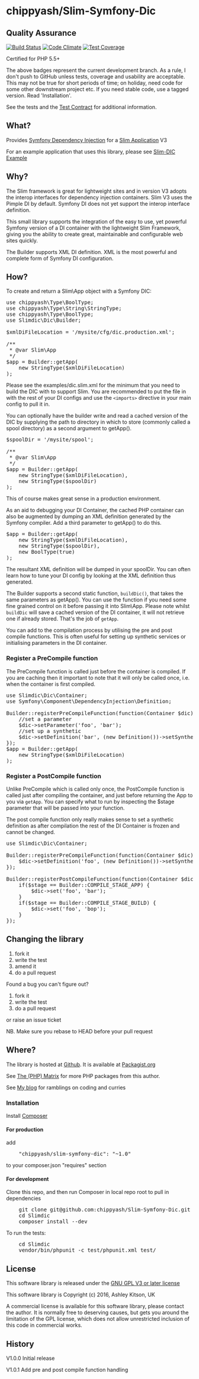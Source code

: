 # chippyash/Slim-Symfony-Dic

## Quality Assurance

[![Build Status](https://travis-ci.org/chippyash/Slim-Symfony-Dic.svg?branch=master)](https://travis-ci.org/chippyash/Slim-Symfony-Dic)
[![Code Climate](https://codeclimate.com/github/chippyash/Slim-Symfony-Dic/badges/gpa.svg)](https://codeclimate.com/github/chippyash/Slim-Symfony-Dic)
[![Test Coverage](https://codeclimate.com/github/chippyash/Slim-Symfony-Dic/badges/coverage.svg)](https://codeclimate.com/github/chippyash/Slim-Symfony-Dic/coverage)

Certified for PHP 5.5+

The above badges represent the current development branch.  As a rule, I don't push
 to GitHub unless tests, coverage and usability are acceptable.  This may not be
 true for short periods of time; on holiday, need code for some other downstream
 project etc.  If you need stable code, use a tagged version. Read 'Installation'.

See the tests and the [Test Contract](https://github.com/chippyash/Slim-Symfony-Dic/blob/master/docs/Test-Contract.md) for additional information.

## What?

Provides [Symfony Dependency Injection](http://symfony.com/doc/current/components/dependency_injection/introduction.html) 
for a [Slim Application](http://www.slimframework.com/) V3

For an example application that uses this library, please see [Slim-DIC Example](https://github.com/the-matrix/Slim-Dic-Example)


## Why?

The Slim framework is great for lightweight sites and in version V3 adopts the interop
interfaces for dependency injection containers. Slim V3 uses the Pimple DI by default.
Symfony DI does not yet support the interop interface definition.

This small library supports the integration of the easy to use, yet powerful
Symfony version of a DI container with the lightweight Slim Framework, giving 
you the ability to create great, maintainable and configurable web sites quickly.

The Builder supports XML DI definition.  XML is the most powerful and complete form 
of Symfony DI configuration.

## How?

To create and return a Slim\App object with a Symfony DIC:

<pre>
use chippyash\Type\BoolType;
use chippyash\Type\String\StringType;
use chippyash\Type\BoolType;
use Slimdic\Dic\Builder;

$xmlDiFileLocation = '/mysite/cfg/dic.production.xml';

/**
 * @var Slim\App
 */
$app = Builder::getApp(
    new StringType($xmlDiFileLocation)
);
</pre>

Please see the examples/dic.slim.xml for the minimum that you need to build the DIC
with to support Slim.  You are recommended to put the file in with the rest of your
DI configs and use the `<imports>` directive in your main config to pull it in.

You can optionally have the builder write and read a cached version of the DIC by
supplying the path to directory in which to store (commonly called a spool directory)
as a second argument to getApp().

<pre>
$spoolDir = '/mysite/spool';

/**
 * @var Slim\App
 */
$app = Builder::getApp(
    new StringType($xmlDiFileLocation),
    new StringType($spoolDir)
);
</pre>

This of course makes great sense in a production environment.

As an aid to debugging your DI Container, the cached PHP container can also be augmented
by dumping an XML definition generated by the Symfony compiler.  Add a third parameter
to getApp() to do this.

<pre>
$app = Builder::getApp(
    new StringType($xmlDiFileLocation),
    new StringType($spoolDir),
    new BoolType(true)
);
</pre>

The resultant XML definition will be dumped in your spoolDir.  You can often learn how
to tune your DI config by looking at the XML definition thus generated.

The Builder supports a second static function, `buildDic()`, that takes the same parameters
as getApp().  You can use the function if you need some fine grained control on it
before passing it into Slim\App. Please note whilst `buildDic` will save a cached version
of the DI container, it will not retrieve one if already stored.  That's the job of
`getApp`.

You can add to the compilation process by utilising the pre and post compile functions.
This is often useful for setting up synthetic services or initialising parameters in
the DI container.

### Register a PreCompile function

The PreCompile function is called just before the container is compiled. If you are caching
then it important to note that it will only be called once, i.e. when the container
is first compiled.

<pre>
use Slimdic\Dic\Container;
use Symfony\Component\DependencyInjection\Definition;

Builder::registerPreCompileFunction(function(Container $dic) {
    //set a parameter
    $dic->setParameter('foo', 'bar');
    //set up a synthetic
    $dic->setDefinition('bar', (new Definition())->setSynthetic(true));
});
$app = Builder::getApp(
    new StringType($xmlDiFileLocation)
);
</pre>

### Register a PostCompile function

Unlike PreCompile which is called only once, the PostCompile function is called just 
after compiling the container, and just before returning the App to you via `getApp`.
You can specify what to run by inspecting the $stage parameter that will be passed
into your function.

The post compile function only really makes sense to set a synthetic definition as
after compilation the rest of the DI Container is frozen and cannot be changed.

<pre>
use Slimdic\Dic\Container;

Builder::registerPreCompileFunction(function(Container $dic) {
    $dic->setDefinition('foo', (new Definition())->setSynthetic(true));
});

Builder::registerPostCompileFunction(function(Container $dic, $stage) {
    if($stage == Builder::COMPILE_STAGE_APP) {
        $dic->set('foo', 'bar');
    }
    if($stage == Builder::COMPILE_STAGE_BUILD) {
        $dic->set('foo', 'bop');
    }
});
</pre>

## Changing the library

1.  fork it
2.  write the test
3.  amend it
4.  do a pull request

Found a bug you can't figure out?

1.  fork it
2.  write the test
3.  do a pull request

or raise an issue ticket

NB. Make sure you rebase to HEAD before your pull request

## Where?

The library is hosted at [Github](https://github.com/chippyash/Slim-Symfony-Dic). It is
available at [Packagist.org](https://packagist.org/packages/chippyash/slim-symfony-dic)

See [The (PHP) Matrix](http://the-matrix.github.io/packages/) for more PHP packages from
this author.

See [My blog](http://zf4.biz) for ramblings on coding and curries

### Installation

Install [Composer](https://getcomposer.org/)

#### For production

add

<pre>
    "chippyash/slim-symfony-dic": "~1.0"
</pre>

to your composer.json "requires" section

#### For development

Clone this repo, and then run Composer in local repo root to pull in dependencies

<pre>
    git clone git@github.com:chippyash/Slim-Symfony-Dic.git Slimdic
    cd Slimdic
    composer install --dev
</pre>

To run the tests:

<pre>
    cd Slimdic
    vendor/bin/phpunit -c test/phpunit.xml test/
</pre>

## License

This software library is released under the [GNU GPL V3 or later license](http://www.gnu.org/copyleft/gpl.html)

This software library is Copyright (c) 2016, Ashley Kitson, UK

A commercial license is available for this software library, please contact the author. 
It is normally free to deserving causes, but gets you around the limitation of the GPL
license, which does not allow unrestricted inclusion of this code in commercial works.

## History

V1.0.0 Initial release

V1.0.1 Add pre and post compile function handling
